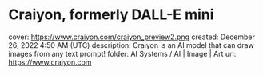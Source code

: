 # Craiyon, formerly DALL-E mini

cover: https://www.craiyon.com/craiyon_preview2.png
created: December 26, 2022 4:50 AM (UTC)
description: Craiyon is an AI model that can draw images from any text prompt!
folder: AI Systems / AI | Image | Art
url: https://www.craiyon.com